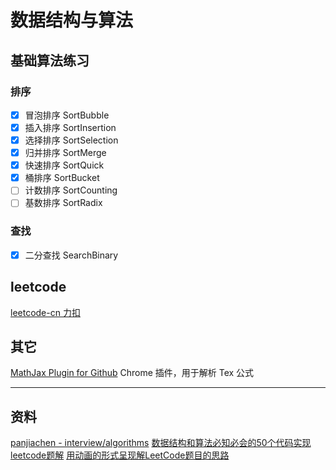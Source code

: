 # 数据结构与算法


## 基础算法练习
### 排序
- [x] 冒泡排序 SortBubble
- [x] 插入排序 SortInsertion
- [x] 选择排序 SortSelection
- [x] 归并排序 SortMerge
- [x] 快速排序 SortQuick
- [x] 桶排序 SortBucket
- [ ] 计数排序 SortCounting
- [ ] 基数排序 SortRadix

### 查找
- [x] 二分查找 SearchBinary


## leetcode
[leetcode-cn 力扣](https://leetcode-cn.com/)


## 其它
[MathJax Plugin for Github](https://chrome.google.com/webstore/detail/github-with-mathjax/ioemnmodlmafdkllaclgeombjnmnbima) Chrome 插件，用于解析 Tex 公式


---

## 资料
[panjiachen - interview/algorithms](https://panjiachen.gitee.io/awesome-bookmarks/interview/algorithms.html)
[数据结构和算法必知必会的50个代码实现](https://github.com/wangzheng0822/algo)
[leetcode题解](https://github.com/azl397985856/leetcode)
[用动画的形式呈现解LeetCode题目的思路](https://github.com/MisterBooo/LeetCodeAnimation)
